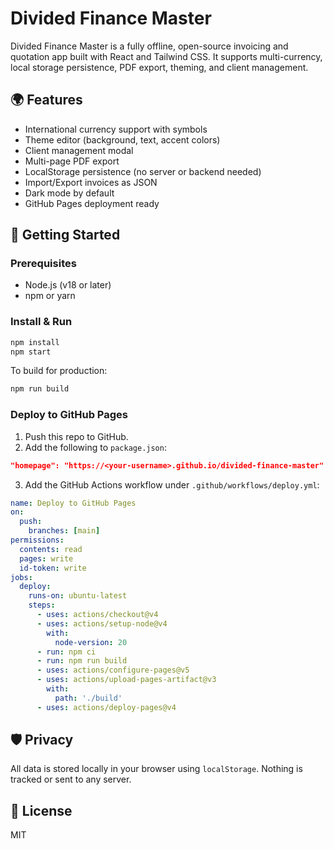 # Divided Finance Master

Divided Finance Master is a fully offline, open-source invoicing and quotation app built with React and Tailwind CSS. It supports multi-currency, local storage persistence, PDF export, theming, and client management.

## 🌍 Features

- International currency support with symbols
- Theme editor (background, text, accent colors)
- Client management modal
- Multi-page PDF export
- LocalStorage persistence (no server or backend needed)
- Import/Export invoices as JSON
- Dark mode by default
- GitHub Pages deployment ready

## 🚀 Getting Started

### Prerequisites

- Node.js (v18 or later)
- npm or yarn

### Install & Run

```bash
npm install
npm start
```

To build for production:

```bash
npm run build
```

### Deploy to GitHub Pages

1. Push this repo to GitHub.
2. Add the following to `package.json`:

```json
"homepage": "https://<your-username>.github.io/divided-finance-master"
```

3. Add the GitHub Actions workflow under `.github/workflows/deploy.yml`:

```yaml
name: Deploy to GitHub Pages
on:
  push:
    branches: [main]
permissions:
  contents: read
  pages: write
  id-token: write
jobs:
  deploy:
    runs-on: ubuntu-latest
    steps:
      - uses: actions/checkout@v4
      - uses: actions/setup-node@v4
        with:
          node-version: 20
      - run: npm ci
      - run: npm run build
      - uses: actions/configure-pages@v5
      - uses: actions/upload-pages-artifact@v3
        with:
          path: './build'
      - uses: actions/deploy-pages@v4
```

## 🛡️ Privacy

All data is stored locally in your browser using `localStorage`. Nothing is tracked or sent to any server.

## 📝 License

MIT
